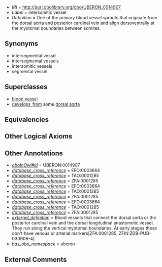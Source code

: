  * *IRI* = http://purl.obolibrary.org/obo/UBERON_0014907
 * *Label* = intersomitic vessel
 * *Definition* = One of the primary blood vessel sprouts that originate from the dorsal aorta and posterior cardinal vein and align dorsoventrally at the myotomal boundaries between somites.

## Synonyms

 * intersegmental vessel
 * intersegmental vessels
 * intersomitic vessels
 * segmental vessel

## Superclasses

 * [blood vessel](../../UBERON/81/UBERON_0001981.md)
 * [develops_from](../../RO/02/RO_0002202.md) some [dorsal aorta](../../UBERON/05/UBERON_0005805.md)

## Equivalencies


## Other Logical Axioms


## Other Annotations

 * *[oboInOwl#id](../../id/oboInOwl#id.md)* = UBERON:0014907
 * *[database_cross_reference](../../ef/oboInOwl#hasDbXref.md)* = EFO:0003664
 * *[database_cross_reference](../../ef/oboInOwl#hasDbXref.md)* = TAO:0001285
 * *[database_cross_reference](../../ef/oboInOwl#hasDbXref.md)* = ZFA:0001285
 * *[database_cross_reference](../../ef/oboInOwl#hasDbXref.md)* = EFO:0003664
 * *[database_cross_reference](../../ef/oboInOwl#hasDbXref.md)* = TAO:0001285
 * *[database_cross_reference](../../ef/oboInOwl#hasDbXref.md)* = ZFA:0001285
 * *[database_cross_reference](../../ef/oboInOwl#hasDbXref.md)* = EFO:0003664
 * *[database_cross_reference](../../ef/oboInOwl#hasDbXref.md)* = TAO:0001285
 * *[database_cross_reference](../../ef/oboInOwl#hasDbXref.md)* = ZFA:0001285
 * *[external_definition](../../UBPROP/01/UBPROP_0000001.md)* = Blood vessels that connect the dorsal aorta or the posterior cardinal vein and the dorsal longitudinal anastomotic vessel. They run along the vertical myotomal boundaries.  At early stages these don't have venous or arterial markers[ZFA:0001285, ZFIN:ZDB-PUB-030908-4].
 * *[has_obo_namespace](../../ce/oboInOwl#hasOBONamespace.md)* = uberon

## External Comments

